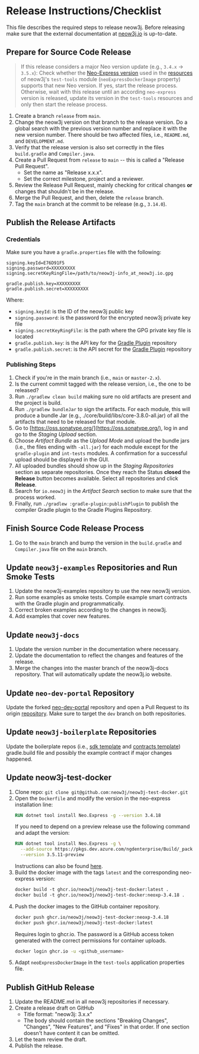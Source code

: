 # Release Instructions/Checklist

This file describes the required steps to release neow3j. Before releasing make sure that the external documentation
at [neow3j.io](https://neow3j.io) is up-to-date.

## Prepare for Source Code Release

> If this release considers a major Neo version update (e.g., `3.4.x` &rarr; `3.5.x`): Check whether the [Neo-Express
> version](https://github.com/neo-project/neo-express/releases) used in
> the [resources](test-tools/src/main/resources/test.properties) of neow3j's `test-tools` module (`neoExpressDockerImage`
> property) supports that new Neo version. If yes, start the release process. Otherwise, wait with this release until an
> according `neo-express` version is released, update its version in the `test-tools` resources and only then start the
> release process.

1. Create a branch `release` from `main`.
2. Change the neow3j version on that branch to the release version. Do a global search with the previous version number
   and replace it with the new version number. There should be two affected files, i.e., `README.md`,
   and `DEVELOPMENT.md`.
3. Verify that the release version is also set correctly in the files `build.gradle` and `Compiler.java`.
4. Create a Pull Request from `release` to `main` -- this is called a "Release Pull Request".
    - Set the name as "Release x.x.x".
    - Set the correct milestone, project and a reviewer.
5. Review the Release Pull Request, mainly checking for critical changes **or** changes that shouldn't be in the
   release.
6. Merge the Pull Request, and then, delete the `release` branch.
7. Tag the `main` branch at the commit to be release (e.g., `3.14.0`).

## Publish the Release Artifacts

### Credentials

Make sure you have a `gradle.properties` file with the following:

```
signing.keyId=E76D91F5
signing.password=XXXXXXXXX
signing.secretKeyRingFile=/path/to/neow3j-info_at_neow3j.io.gpg

gradle.publish.key=XXXXXXXXX
gradle.publish.secret=XXXXXXXXX
```

Where:

- `signing.keyId`: is the ID of the neow3j public key
- `signing.password`: is the password for the encrypted neow3j private key file
- `signing.secretKeyRingFile`: is the path where the GPG private key file is located
- `gradle.publish.key`: is the API key for the [Gradle Plugin](https://plugins.gradle.org) repository
- `gradle.publish.secret`: is the API secret for the [Gradle Plugin](https://plugins.gradle.org) repository

### Publishing Steps

1. Check if you're in the main branch (i.e., `main` or `master-2.x`).
2. Is the current commit tagged with the release version, i.e., the one to be released?
3. Run `./gradlew clean build` making sure no old artifacts are present and the project is build.
4. Run `./gradlew bundleJar` to sign the artifacts. For each module, this will produce a bundle Jar (e.g.,
   ./core/build/libs/core-3.8.0-all.jar) of all the artifacts that need to be released for that module.
5. Go to [https://oss.sonatype.org/](https://oss.sonatype.org/), log in and go to the *Staging Upload* section.
6. Choose *Artifact Bundle* as the *Upload Mode* and upload the bundle jars (i.e., the files ending with `-all.jar`) for
   each module except for the `gradle-plugin` and `int-tests` modules. A confirmation for a successful upload should be
   displayed in the GUI.
7. All uploaded bundles should show up in the *Staging Repositories* section as separate repositories. Once they reach
   the Status **closed** the **Release** button becomes available. Select all repositories and click **Release**.
8. Search for `io.neow3j` in the *Artifact Search* section to make sure that the process worked.
9. Finally, run `./gradlew :gradle-plugin:publishPlugin` to publish the compiler Gradle plugin to the Gradle Plugins
   Repository.

## Finish Source Code Release Process

1. Go to the `main` branch and bump the version in the `build.gradle` and `Compiler.java` file on the `main` branch.

## Update `neow3j-examples` Repositories and Run Smoke Tests

1. Update the neow3j-examples repository to use the new neow3j version.
2. Run some examples as smoke tests. Compile example smart contracts with the Gradle plugin and programmatically.
3. Correct broken examples according to the changes in neow3j.
4. Add examples that cover new features.

## Update `neow3j-docs`

1. Update the version number in the documentation where necessary.
2. Update the documentation to reflect the changes and features of the release.
3. Merge the changes into the master branch of the neow3j-docs repository. That will automatically update the neow3j.io
   website.

## Update `neo-dev-portal` Repository

Update the forked [neo-dev-portal](https://github.com/AxLabs/neo-dev-portal) repository and open a Pull Request to its
origin [repository](https://github.com/neo-project/neo-dev-portal). Make sure to target the `dev` branch on both
repositories.

## Update `neow3j-boilerplate` Repositories

Update the boilerplate repos (i.e., [sdk template](https://github.com/neow3j/neow3j-boilerplate-sdk) and
[contracts template](https://github.com/neow3j/neow3j-boilerplate-sdk)) gradle.build file and possibly the example
contract if major changes happened.

## Update neow3j-test-docker

1. Clone repo: `git clone git@github.com:neow3j/neow3j-test-docker.git`
2. Open the `Dockerfile` and modify the version in the neo-express installation line:
   ```dockerfile
   RUN dotnet tool install Neo.Express -g --version 3.4.18
   ```
   If you need to depend on a preview release use the following command and adapt the version:
   ```dockerfile
   RUN dotnet tool install Neo.Express -g \
     --add-source https://pkgs.dev.azure.com/ngdenterprise/Build/_packaging/public/nuget/v3/index.json \
     --version 3.5.11-preview
   ```
   Instructions can also be found [here](https://github.com/neo-project/neo-express#installing-preview-releases).
3. Build the docker image with the tags `latest` and the corresponding neo-express version:
   ```dockerfile
   docker build -t ghcr.io/neow3j/neow3j-test-docker:latest .
   docker build -t ghcr.io/neow3j/neow3j-test-docker:neoxp-3.4.18 .
   ```
4. Push the docker images to the GitHub container repository. 
   ```dockerfile
   docker push ghcr.io/neow3j/neow3j-test-docker:neoxp-3.4.18
   docker push ghcr.io/neow3j/neow3j-test-docker:latest
   ```
   Requires login to ghcr.io. The password is a GitHub access token generated with the correct permissions for 
   container uploads.
   ```bash
   docker login ghcr.io -u <github_username>
   ```
6. Adapt `neoExpressDockerImage` in the `test-tools` application properties file.

## Publish GitHub Release

1. Update the README.md in all neow3j repositories if necessary.
2. Create a release draft on GitHub
    - Title format: "neow3j: 3.x.x"
    - The body should contain the sections "Breaking Changes", "Changes", "New Features", and "Fixes" in that order. If
      one section doesn't have content it can be omitted.
3. Let the team review the draft.
4. Publish the release.
